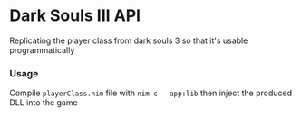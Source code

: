 # Dark Souls III API

Replicating the player class from dark souls 3 so that it's usable programmatically
### Usage
  Compile `playerClass.nim` file with `nim c --app:lib`
  then inject the produced DLL into the game
